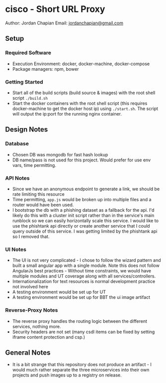 # cisco - Short URL Proxy
Author: Jordan Chapian
Email: jordanchapian@gmail.com

## Setup

### Required Software

* Execution Environment: docker, docker-machine, docker-compose
* Package managers: npm, bower

### Getting Started
* Start all of the build scripts (build source & images) with the root shell script `./build.sh`
* Start the docker containers with the root shell script (this requires docker-machine to get the docker host ip) using `./start.sh`. The script will output the ip:port for the running nginx container.

## Design Notes

### Database
* Chosen DB was mongodb for fast hash lookup
* DB name/pass is not used for this project. Would prefer for use env vars, time permitting.

### API Notes
* Since we have an anonymous endpoint to generate a link, we should be rate limiting this resource
* Time permitting, `app.js` would be broken up into multiple files and a router would have been used.
* I bootstrap the db with a phishing dataset as a fallback for the api. I'd likely do this with a cluster init script rather than in the service's main runblock so we can easily horizontally scale this service. I would like to use the phishtank api directly or create another service that I could query outside of this service. I was getting limited by the phishtank api so I removed that.

### UI Notes
* The UI is not very complicated - I chose to follow the wizard pattern and built a small angular app with a single module. Note this does not follow AngularJs best practices - Without time constraints, we would have multiple modules and UT coverage along with all services/controllers.
* Internationalization for text resources is normal development practice not involved here
* A testing environment would be set up for UT
* A testing environment would be set up for BBT the ui image artifact

### Reverse-Proxy Notes
* The reverse proxy handles the routing logic between the different services, nothing more. 
* Security headers are not set (many csdl items can be fixed by setting iframe content protection and csp.)

## General Notes
* It is a bit strange that this repository does not produce an artifact - I would much rather 
separate the three microservices into their own projects and push images up to a registry on release.